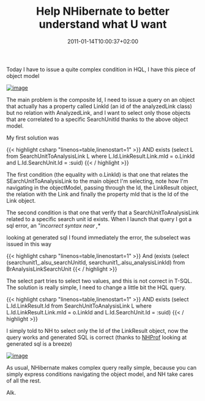 ﻿---
title: "Help NHibernate to better understand what U want"
description: ""
date: 2011-01-14T10:00:37+02:00
draft: false
tags: [Nhibernate]
categories: [Nhibernate]
---
Today I have to issue a quite complex condition in HQL, I have this piece of object model

[![image](https://www.codewrecks.com/blog/wp-content/uploads/2011/01/image_thumb5.png "image")](https://www.codewrecks.com/blog/wp-content/uploads/2011/01/image5.png)

The main problem is the composite Id, I need to issue a query on an object that actually has a property called LinkId (an id of the analyzedLink class) but no relation with AnalyzedLink, and I want to select only those objects that are correlated to a specific SearchUnitId thanks to the above object model.

My first solution was

{{< highlight csharp "linenos=table,linenostart=1" >}}
AND exists (select L from SearchUnitToAnalysisLink L
where L.Id.LinkResult.Link.mId = o.LinkId
and L.Id.SearchUnit.Id = :suid)
{{< / highlight >}}

The first condition (the equality with o.LinkId) is that one that relates the SEarchUnitToAnalysisLink to the main object I'm selecting, note how I'm navigating in the objectModel, passing through the Id, the LinkResult object, the relation with the Link and finally the property mId that is the Id of the Link object.

The second condition is that one that verify that a SearchUnitToAnalysisLink related to a specific search unit id exists. When I launch that query I got a sql error, an "*incorrect syntax near ,**

looking at generated sql I found immediately the error, the subselect was issued in this way

{{< highlight csharp "linenos=table,linenostart=1" >}}
And  (exists (select (searchunit1_.alsu_searchUnitId, searchunit1_.alsu_analysisLinkId)
from BrAnalysisLinkSearchUnit
{{< / highlight >}}

The select part tries to select two values, and this is not correct in T-SQL. The solution is really simple, I need to change a little bit the HQL query.

{{< highlight csharp "linenos=table,linenostart=1" >}}
AND exists (select L.Id.LinkResult.Id
from SearchUnitToAnalysisLink L
where L.Id.LinkResult.Link.mId = o.LinkId
and L.Id.SearchUnit.Id = :suid)
{{< / highlight >}}

I simply told to NH to select only the Id of the LinkResult object, now the query works and generated SQL is correct (thanks to [NHProf](http://nhprof.com/) looking at generated sql is a breeze)

[![image](https://www.codewrecks.com/blog/wp-content/uploads/2011/01/image_thumb6.png "image")](https://www.codewrecks.com/blog/wp-content/uploads/2011/01/image6.png)

As usual, NHibernate makes complex query really simple, because you can simply express conditions navigating the object model, and NH take cares of all the rest.

Alk.

